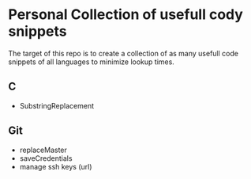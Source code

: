 # Personal Collection of usefull cody snippets

The target of this repo is to create a collection of as many usefull code snippets of all languages to minimize lookup times.

## C

- SubstringReplacement

## Git

- replaceMaster
- saveCredentials
- manage ssh keys (url)


